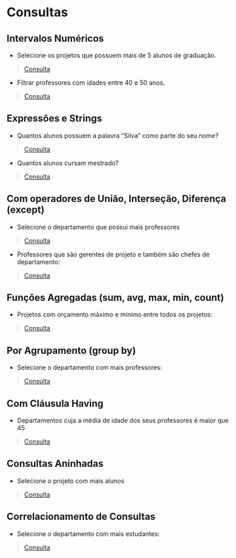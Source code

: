 # Consultas

## Intervalos Numéricos

* Selecione os projetos que possuem mais de 5 alunos de graduação.

> [Consulta](https://github.com/Kayannsoarez/Gerenciamento_Universitario/blob/main/Query/Query1.sql)

* Filtrar professores com idades entre 40 e 50 anos.

> [Consulta](https://github.com/Kayannsoarez/Gerenciamento_Universitario/blob/main/Query/Query2.sql)

## Expressões e Strings

* Quantos alunos possuem a palavra “Silva” como parte do seu nome?

> [Consulta](https://github.com/Kayannsoarez/Gerenciamento_Universitario/blob/main/Query/Query3.sql)

* Quantos alunos cursam mestrado?

> [Consulta](https://github.com/Kayannsoarez/Gerenciamento_Universitario/blob/main/Query/Query4.sql)

## Com operadores de União, Interseção, Diferença (except)

* Selecione o departamento que possui mais professores

> [Consulta](https://github.com/Kayannsoarez/Gerenciamento_Universitario/blob/main/Query/Query5.sql)

* Professores que são gerentes de projeto e também são chefes de departamento:

> [Consulta](https://github.com/Kayannsoarez/Gerenciamento_Universitario/blob/main/Query/Query6.sql)

## Funções Agregadas (sum, avg, max, min, count)

* Projetos com orçamento máximo e mínimo entre todos os projetos:

> [Consulta](https://github.com/Kayannsoarez/Gerenciamento_Universitario/blob/main/Query/Query7.sql)

## Por Agrupamento (group by)

* Selecione o departamento com mais professores:

> [Consulta](https://github.com/Kayannsoarez/Gerenciamento_Universitario/blob/main/Query/Query8.sql)

## Com Cláusula Having

* Departamentos cuja a média de idade dos seus professores é maior que 45

> [Consulta](https://github.com/Kayannsoarez/Gerenciamento_Universitario/blob/main/Query/Query9.sql)

## Consultas Aninhadas

* Selecione o projeto com mais alunos

> [Consulta](https://github.com/Kayannsoarez/Gerenciamento_Universitario/blob/main/Query/Query10.sql)

## Correlacionamento de Consultas

* Selecione o departamento com mais estudantes:

> [Consulta](https://github.com/Kayannsoarez/Gerenciamento_Universitario/blob/main/Query/Query11.sql)





